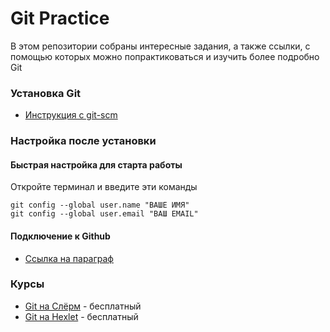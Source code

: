 # Git Practice

В этом репозитории собраны интересные задания, а также ссылки, с помощью которых можно попрактиковаться и изучить более подробно Git

### Установка Git

* [Инструкция с git-scm](https://git-scm.com/book/ru/v2/%D0%92%D0%B2%D0%B5%D0%B4%D0%B5%D0%BD%D0%B8%D0%B5-%D0%A3%D1%81%D1%82%D0%B0%D0%BD%D0%BE%D0%B2%D0%BA%D0%B0-Git)

### Настройка после установки

#### Быстрая настройка для старта работы

Откройте терминал и введите эти команды

```
git config --global user.name "ВАШЕ ИМЯ"
git config --global user.email "ВАШ EMAIL"
```

#### Подключение к Github

* [Ссылка на параграф](https://docs.github.com/ru/get-started/quickstart/set-up-git#setting-up-git)


### Курсы

* [Git на Слёрм](https://slurm.io/git) - бесплатный
* [Git на Hexlet](https://ru.hexlet.io/courses/intro_to_git) - бесплатный
